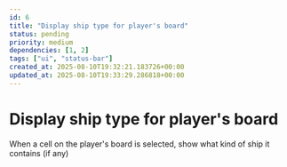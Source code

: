 ```yaml
---
id: 6
title: "Display ship type for player's board"
status: pending
priority: medium
dependencies: [1, 2]
tags: ["ui", "status-bar"]
created_at: 2025-08-10T19:32:21.183726+00:00
updated_at: 2025-08-10T19:33:29.286818+00:00
---
```


# Display ship type for player's board

When a cell on the player's board is selected, show what kind of ship it contains (if any)